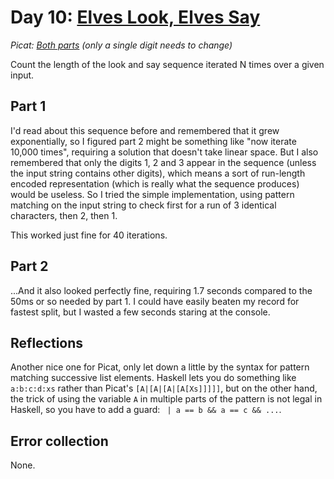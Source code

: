 # Day 10: [Elves Look, Elves Say](https://adventofcode.com/2015/day/10)
*Picat: [Both parts](https://github.com/DestyNova/advent_of_code_2015/blob/main/day10/main.pi) (only a single digit needs to change)*

Count the length of the look and say sequence iterated N times over a given input.

## Part 1

I'd read about this sequence before and remembered that it grew exponentially, so I figured part 2 might be something like "now iterate 10,000 times", requiring a solution that doesn't take linear space.
But I also remembered that only the digits 1, 2 and 3 appear in the sequence (unless the input string contains other digits), which means a sort of run-length encoded representation (which is really what the sequence produces) would be useless. So I tried the simple implementation, using pattern matching on the input string to check first for a run of 3 identical characters, then 2, then 1.

This worked just fine for 40 iterations.

## Part 2

...And it also looked perfectly fine, requiring 1.7 seconds compared to the 50ms or so needed by part 1. I could have easily beaten my record for fastest split, but I wasted a few seconds staring at the console.

## Reflections

Another nice one for Picat, only let down a little by the syntax for pattern matching successive list elements. Haskell lets you do something like `a:b:c:d:xs` rather than Picat's `[A|[A|[A|[A[Xs]]]]]`, but on the other hand, the trick of using the variable `A` in multiple parts of the pattern is not legal in Haskell, so you have to add a guard: ` | a == b && a == c && ...`.

## Error collection

None.

